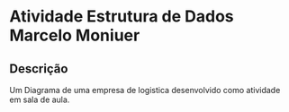 # Atividade Estrutura de Dados Marcelo Moniuer 

## Descrição
Um Diagrama de uma empresa de logistica desenvolvido como atividade em sala de aula.

